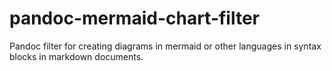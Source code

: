 # pandoc-mermaid-chart-filter

Pandoc filter for creating diagrams in mermaid or other languages in syntax blocks in markdown documents.

